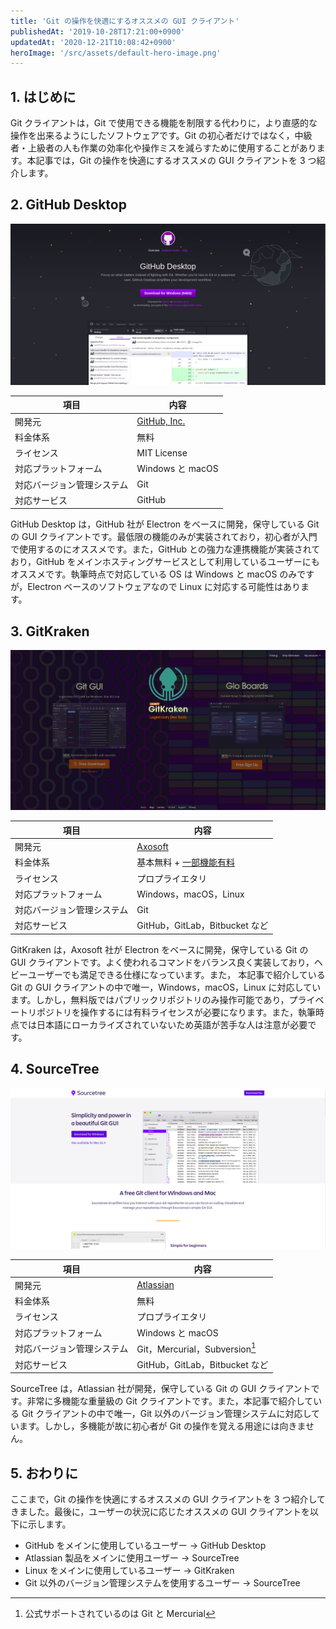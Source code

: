 ```yaml
---
title: 'Git の操作を快適にするオススメの GUI クライアント'
publishedAt: '2019-10-28T17:21:00+0900'
updatedAt: '2020-12-21T10:08:42+0900'
heroImage: '/src/assets/default-hero-image.png'
---
```


## 1. はじめに

Git クライアントは，Git で使用できる機能を制限する代わりに，より直感的な操作を出来るようにしたソフトウェアです。Git の初心者だけではなく，中級者・上級者の人も作業の効率化や操作ミスを減らすために使用することがあります。本記事では，Git の操作を快適にするオススメの GUI クライアントを 3 つ紹介します。

## 2. GitHub Desktop

[![GitHub Desktop](f0f34eb42ed28c10df53bc495801796b.png)](https://desktop.github.com/)

| 項目                       | 内容                                            |
| -------------------------- | ----------------------------------------------- |
| 開発元                     | [GitHub, Inc.](https://github.co.jp/about.html) |
| 料金体系                   | 無料                                            |
| ライセンス                 | MIT License                                     |
| 対応プラットフォーム       | Windows と macOS                                |
| 対応バージョン管理システム | Git                                             |
| 対応サービス               | GitHub                                          |

GitHub Desktop は，GitHub 社が Electron をベースに開発，保守している Git の GUI クライアントです。最低限の機能のみが実装されており，初心者が入門で使用するのにオススメです。また，GitHub との強力な連携機能が実装されており，GitHub をメインホスティングサービスとして利用しているユーザーにもオススメです。執筆時点で対応している OS は Windows と macOS のみですが，Electron ベースのソフトウェアなので Linux に対応する可能性はあります。

## 3. GitKraken

[![GitKraken](b4a7e1da0ea11e47a5e1ad95393f94a6.png)](https://www.gitkraken.com/git-client)

| 項目                       | 内容                                                                          |
| -------------------------- | ----------------------------------------------------------------------------- |
| 開発元                     | [Axosoft](https://www.axosoft.com/)                                           |
| 料金体系                   | 基本無料 + [一部機能有料](https://www.gitkraken.com/pricing#git-gui-features) |
| ライセンス                 | プロプライエタリ                                                              |
| 対応プラットフォーム       | Windows，macOS，Linux                                                         |
| 対応バージョン管理システム | Git                                                                           |
| 対応サービス               | GitHub，GitLab，Bitbucket など                                                |

GitKraken は，Axosoft 社が Electron をベースに開発，保守している Git の GUI クライアントです。よく使われるコマンドをバランス良く実装しており，ヘビーユーザーでも満足できる仕様になっています。また， 本記事で紹介している Git の GUI クライアントの中で唯一，Windows，macOS，Linux に対応しています。しかし，無料版ではパブリックリポジトリのみ操作可能であり，プライベートリポジトリを操作するには有料ライセンスが必要になります。また，執筆時点では日本語にローカライズされていないため英語が苦手な人は注意が必要です。

## 4. SourceTree

[![SourceTree](87eb7d9892820ce6ec9aed1bf278116c.png)](https://www.sourcetreeapp.com/)

| 項目                       | 内容                                    |
| -------------------------- | --------------------------------------- |
| 開発元                     | [Atlassian](https://www.atlassian.com/) |
| 料金体系                   | 無料                                    |
| ライセンス                 | プロプライエタリ                        |
| 対応プラットフォーム       | Windows と macOS                        |
| 対応バージョン管理システム | Git，Mercurial，Subversion[^1]          |
| 対応サービス               | GitHub，GitLab，Bitbucket など          |

[^1]: 公式サポートされているのは Git と Mercurial

SourceTree は，Atlassian 社が開発，保守している Git の GUI クライアントです。非常に多機能な重量級の Git クライアントです。また，本記事で紹介している Git クライアントの中で唯一，Git 以外のバージョン管理システムに対応しています。しかし，多機能が故に初心者が Git の操作を覚える用途には向きません。

## 5. おわりに

ここまで，Git の操作を快適にするオススメの GUI クライアントを 3 つ紹介してきました。最後に，ユーザーの状況に応じたオススメの GUI クライアントを以下に示します。

- GitHub をメインに使用しているユーザー → GitHub Desktop
- Atlassian 製品をメインに使用ユーザー → SourceTree
- Linux をメインに使用しているユーザー → GitKraken
- Git 以外のバージョン管理システムを使用するユーザー → SourceTree
